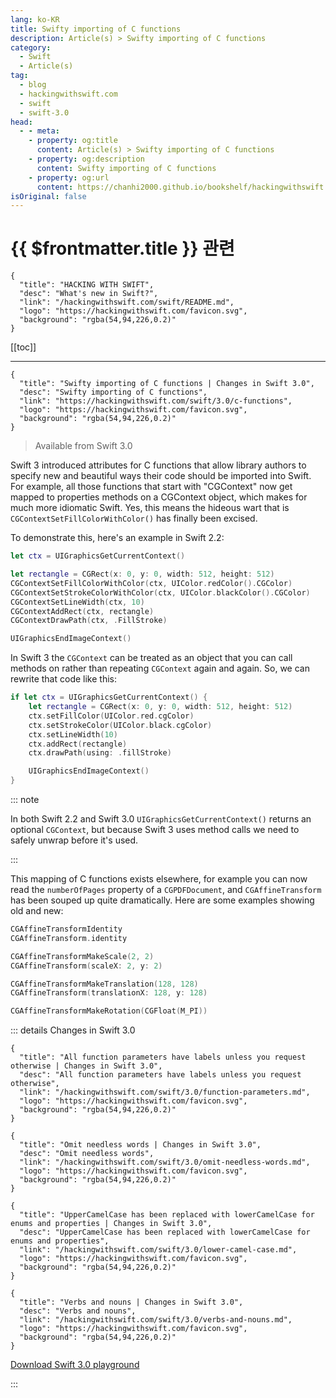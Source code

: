 ```yaml
---
lang: ko-KR
title: Swifty importing of C functions
description: Article(s) > Swifty importing of C functions
category:
  - Swift
  - Article(s)
tag: 
  - blog
  - hackingwithswift.com
  - swift
  - swift-3.0
head:
  - - meta:
    - property: og:title
      content: Article(s) > Swifty importing of C functions
    - property: og:description
      content: Swifty importing of C functions
    - property: og:url
      content: https://chanhi2000.github.io/bookshelf/hackingwithswift.com/swift/3.0/c-functions.html
isOriginal: false
---
```


# {{ $frontmatter.title }} 관련

```component VPCard
{
  "title": "HACKING WITH SWIFT",
  "desc": "What's new in Swift?",
  "link": "/hackingwithswift.com/swift/README.md",
  "logo": "https://hackingwithswift.com/favicon.svg",
  "background": "rgba(54,94,226,0.2)"
}
```

[[toc]]

---

```component VPCard
{
  "title": "Swifty importing of C functions | Changes in Swift 3.0",
  "desc": "Swifty importing of C functions",
  "link": "https://hackingwithswift.com/swift/3.0/c-functions", 
  "logo": "https://hackingwithswift.com/favicon.svg",
  "background": "rgba(54,94,226,0.2)"
}
```

> Available from Swift 3.0

Swift 3 introduced attributes for C functions that allow library authors to specify new and beautiful ways their code should be imported into Swift. For example, all those functions that start with "CGContext" now get mapped to properties methods on a CGContext object, which makes for much more idiomatic Swift. Yes, this means the hideous wart that is `CGContextSetFillColorWithColor()` has finally been excised.

To demonstrate this, here's an example in Swift 2.2:

```swift
let ctx = UIGraphicsGetCurrentContext()

let rectangle = CGRect(x: 0, y: 0, width: 512, height: 512)
CGContextSetFillColorWithColor(ctx, UIColor.redColor().CGColor)
CGContextSetStrokeColorWithColor(ctx, UIColor.blackColor().CGColor)
CGContextSetLineWidth(ctx, 10)
CGContextAddRect(ctx, rectangle)
CGContextDrawPath(ctx, .FillStroke)

UIGraphicsEndImageContext()
```

In Swift 3 the `CGContext` can be treated as an object that you can call methods on rather than repeating `CGContext` again and again. So, we can rewrite that code like this:

```swift
if let ctx = UIGraphicsGetCurrentContext() {
    let rectangle = CGRect(x: 0, y: 0, width: 512, height: 512)
    ctx.setFillColor(UIColor.red.cgColor)
    ctx.setStrokeColor(UIColor.black.cgColor)
    ctx.setLineWidth(10)
    ctx.addRect(rectangle)
    ctx.drawPath(using: .fillStroke)

    UIGraphicsEndImageContext()
}
```

::: note

In both Swift 2.2 and Swift 3.0 `UIGraphicsGetCurrentContext()` returns an optional `CGContext`, but because Swift 3 uses method calls we need to safely unwrap before it's used.

:::

This mapping of C functions exists elsewhere, for example you can now read the `numberOfPages` property of a `CGPDFDocument`, and `CGAffineTransform` has been souped up quite dramatically. Here are some examples showing old and new:

```swift
CGAffineTransformIdentity
CGAffineTransform.identity

CGAffineTransformMakeScale(2, 2)
CGAffineTransform(scaleX: 2, y: 2)

CGAffineTransformMakeTranslation(128, 128)
CGAffineTransform(translationX: 128, y: 128)

CGAffineTransformMakeRotation(CGFloat(M_PI))
```

::: details Changes in Swift 3.0

```component VPCard
{
  "title": "All function parameters have labels unless you request otherwise | Changes in Swift 3.0",
  "desc": "All function parameters have labels unless you request otherwise",
  "link": "/hackingwithswift.com/swift/3.0/function-parameters.md",
  "logo": "https://hackingwithswift.com/favicon.svg",
  "background": "rgba(54,94,226,0.2)"
}
```

```component VPCard
{
  "title": "Omit needless words | Changes in Swift 3.0",
  "desc": "Omit needless words",
  "link": "/hackingwithswift.com/swift/3.0/omit-needless-words.md",
  "logo": "https://hackingwithswift.com/favicon.svg",
  "background": "rgba(54,94,226,0.2)"
}
```

```component VPCard
{
  "title": "UpperCamelCase has been replaced with lowerCamelCase for enums and properties | Changes in Swift 3.0",
  "desc": "UpperCamelCase has been replaced with lowerCamelCase for enums and properties",
  "link": "/hackingwithswift.com/swift/3.0/lower-camel-case.md",
  "logo": "https://hackingwithswift.com/favicon.svg",
  "background": "rgba(54,94,226,0.2)"
}
```
<!-- 
```component VPCard
{
  "title": "Swifty importing of C functions | Changes in Swift 3.0",
  "desc": "Swifty importing of C functions",
  "link": "/hackingwithswift.com/swift/3.0/c-functions.md",
  "logo": "https://hackingwithswift.com/favicon.svg",
  "background": "rgba(54,94,226,0.2)"
}
```
-->
```component VPCard
{
  "title": "Verbs and nouns | Changes in Swift 3.0",
  "desc": "Verbs and nouns",
  "link": "/hackingwithswift.com/swift/3.0/verbs-and-nouns.md",
  "logo": "https://hackingwithswift.com/favicon.svg",
  "background": "rgba(54,94,226,0.2)"
}
```

[<FontIcon icon="fas fa-file-zipper"/>Download Swift 3.0 playground](https://hackingwithswift.com/files/playgrounds/swift/playground-2-2-to-3-0.playground.zip)

:::

